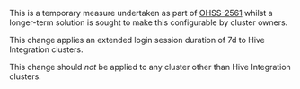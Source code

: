 This is a temporary measure undertaken as part of [OHSS-2561](https://issues.redhat.com/browse/OHSS-2561) whilst a longer-term solution is sought to make this configurable by cluster owners.

This change applies an extended login session duration of 7d to Hive Integration clusters.

This change should _not_ be applied to any cluster other than Hive Integration clusters.
